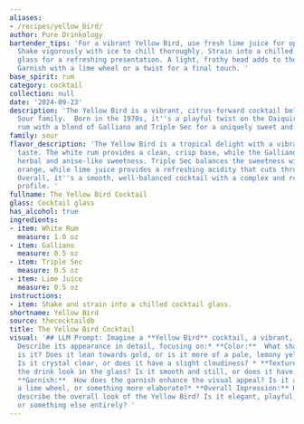 ```yaml
---
aliases:
- /recipes/yellow_bird/
author: Pure Drinkology
bartender_tips: 'For a vibrant Yellow Bird, use fresh lime juice for optimal tang.
  Shake vigorously with ice to chill thoroughly. Strain into a chilled coupe or martini
  glass for a refreshing presentation. A light, frothy head adds to the visual appeal.
  Garnish with a lime wheel or a twist for a final touch. '
base_spirit: rum
category: cocktail
collection: null
date: '2024-09-23'
description: 'The Yellow Bird is a vibrant, citrus-forward cocktail belonging to the
  Sour family.  Born in the 1970s, it''s a playful twist on the Daiquiri, substituting
  rum with a blend of Galliano and Triple Sec for a uniquely sweet and herbal character. '
family: sour
flavor_description: 'The Yellow Bird is a tropical delight with a vibrant, citrus-forward
  taste. The white rum provides a clean, crisp base, while the Galliano adds a unique
  herbal and anise-like sweetness. Triple Sec balances the sweetness with a hint of
  orange, while lime juice provides a refreshing acidity that cuts through the richness.
  Overall, it''s a smooth, well-balanced cocktail with a complex and refreshing flavor
  profile. '
fullname: The Yellow Bird Cocktail
glass: Cocktail glass
has_alcohol: true
ingredients:
- item: White Rum
  measure: 1.0 oz
- item: Galliano
  measure: 0.5 oz
- item: Triple Sec
  measure: 0.5 oz
- item: Lime Juice
  measure: 0.5 oz
instructions:
- item: Shake and strain into a chilled cocktail glass.
shortname: Yellow Bird
source: thecocktaildb
title: The Yellow Bird Cocktail
visual: '## LLM Prompt: Imagine a **Yellow Bird** cocktail, a vibrant, summery concoction.
  Describe its appearance in detail, focusing on:* **Color:**  What shade of yellow
  is it? Does it lean towards gold, or is it more of a pale, lemony yellow? * **Clarity:**
  Is it crystal clear, or does it have a slight cloudiness? * **Texture:**  How does
  the drink look in the glass? Is it smooth and still, or does it have a frothy head?*
  **Garnish:**  How does the garnish enhance the visual appeal? Is it a lime wedge,
  a lime wheel, or something more elaborate?* **Overall Impression:** How would you
  describe the overall look of the Yellow Bird? Is it elegant, playful, refreshing,
  or something else entirely? '
---
```



